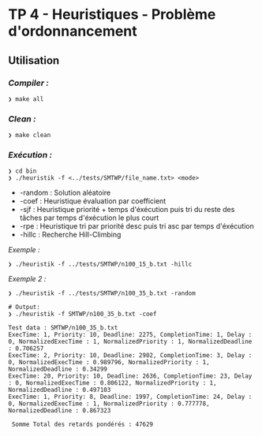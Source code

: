 # TP 4 - Heuristiques - Problème d'ordonnancement

## Utilisation

### *Compiler :*

```shell
❯ make all
```

### *Clean :*

```shell
❯ make clean
```

### *Exécution :*

```shell
❯ cd bin
❯ ./heuristik -f <../tests/SMTWP/file_name.txt> <mode>
```

- -random : Solution aléatoire
- -coef : Heuristique évaluation par coefficient
- -sjf : Heuristique priorité + temps d'éxécution puis tri du reste des tâches par temps d'éxécution le plus court
- -rpe : Heuristique tri par priorité desc puis tri asc par temps d'éxécution
- -hillc : Recherche Hill-Climbing

*Exemple :*

```shell
❯ ./heuristik -f ../tests/SMTWP/n100_15_b.txt -hillc
```

*Exemple 2 :*

```shell
❯ ./heuristik -f ../tests/SMTWP/n100_35_b.txt -random
````

```shell
# Output: 
❯ ./heuristik -f SMTWP/n100_35_b.txt -coef  

Test data : SMTWP/n100_35_b.txt
ExecTime: 1, Priority: 10, Deadline: 2275, CompletionTime: 1, Delay : 0, NormalizedExecTime : 1, NormalizedPriority : 1, NormalizedDeadline : 0.706257
ExecTime: 2, Priority: 10, Deadline: 2902, CompletionTime: 3, Delay : 0, NormalizedExecTime : 0.989796, NormalizedPriority : 1, NormalizedDeadline : 0.34299
ExecTime: 20, Priority: 10, Deadline: 2636, CompletionTime: 23, Delay : 0, NormalizedExecTime : 0.806122, NormalizedPriority : 1, NormalizedDeadline : 0.497103
ExecTime: 1, Priority: 8, Deadline: 1997, CompletionTime: 24, Delay : 0, NormalizedExecTime : 1, NormalizedPriority : 0.777778, NormalizedDeadline : 0.867323

 Somme Total des retards pondérés : 47629
```
